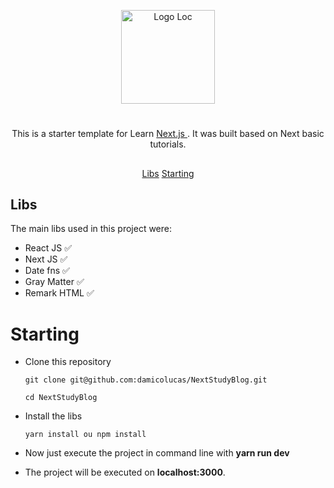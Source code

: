 <p align="center">
<a href="#">
        <img width="150" src="/vercel.svg" alt="Logo Loc" title="Logo Loc" />
	</a>
</p>

#

<p align="center">
    This is a starter template for Learn <a href='https://nextjs.org/learn/basics/create-nextjs-app'>
    Next.js
    </a>. It was built based on Next basic tutorials.
</p>

##

<p align="center">
    <a href="#Libs">Libs</a> 
    <a href="#Starting">Starting</a>
</p>

## Libs

The main libs used in this project were:

- React JS :white_check_mark:
- Next JS :white_check_mark:
- Date fns :white_check_mark:
- Gray Matter :white_check_mark:
- Remark HTML :white_check_mark:

# Starting

- Clone this repository

  ```
  git clone git@github.com:damicolucas/NextStudyBlog.git

  cd NextStudyBlog
  ```

- Install the libs

  ```
  yarn install ou npm install
  ```

- Now just execute the project in command line with **yarn run dev**

- The project will be executed on **localhost:3000**.
